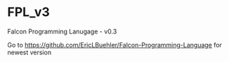 # FPL_v3
Falcon Programming Lanugage  - v0.3


Go to https://github.com/EricLBuehler/Falcon-Programming-Language for newest version
